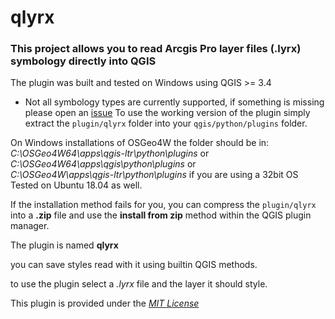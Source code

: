 # qlyrx

### This project allows you to read Arcgis Pro layer files (.lyrx) symbology directly into QGIS

The plugin was built and tested on Windows using QGIS >= 3.4 
* Not all symbology types are currently supported, if something is missing please open an [issue](https://github.com/arc2qgis/lyrxtoqml/issues)
To use the working version of the plugin simply extract the `plugin/qlyrx` folder into your `qgis/python/plugins` folder.
  
On Windows installations of OSGeo4W the folder should be in:  
*C:\OSGeo4W64\apps\qgis-ltr\python\plugins* or  
*C:\OSGeo4W64\apps\qgis\python\plugins* or  
*C:\OSGeo4W\apps\qgis-ltr\python\plugins* if you are using a 32bit OS   
Tested on Ubuntu 18.04 as well.  

If  the installation method fails for you, you can compress the `plugin/qlyrx` into a **.zip** file and use the **install from zip** method within the QGIS plugin manager.  
  
  
The plugin is named **qlyrx**  

you can save styles read with it using builtin QGIS methods.

to use the plugin select a *.lyrx* file and the layer it should style.


This plugin is provided under the [*MIT License*](LICENSE)
